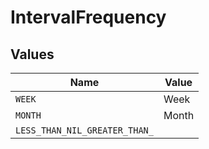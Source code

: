 # IntervalFrequency


## Values

| Name                          | Value                         |
| ----------------------------- | ----------------------------- |
| `WEEK`                        | Week                          |
| `MONTH`                       | Month                         |
| `LESS_THAN_NIL_GREATER_THAN_` | <nil>                         |